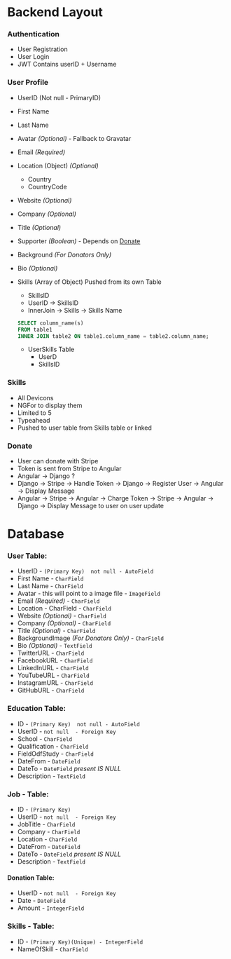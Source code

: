 # Backend Layout

### Authentication
* User Registration
* User Login
* JWT Contains userID + Username

### User Profile
* UserID (Not null - PrimaryID)
* First Name
* Last Name
* Avatar *(Optional)* - Fallback to Gravatar
* Email *(Required)*
* Location (Object) *(Optional)*
	* Country
	* CountryCode
* Website *(Optional)*
* Company  *(Optional)*
* Title *(Optional)*
* Supporter *(Boolean)* - Depends on [Donate](#donate)
* Background *(For Donators Only)* 
* Bio *(Optional)*
* Skills (Array of Object) Pushed from its own Table
  * SkillsID
  * UserID -> SkillsID
  * InnerJoin -> Skills -> Skills Name
  
  ```sql
  SELECT column_name(s)
  FROM table1
  INNER JOIN table2 ON table1.column_name = table2.column_name;
  
  ```
  * UserSkills Table
  	* UserD
	* SkillsID

### Skills
* All Devicons
* NGFor to display them
* Limited to 5
* Typeahead
* Pushed to user table from Skills table or linked

### Donate
* User can donate with Stripe
* Token is sent from Stripe to Angular
* Angular -> Django ?
* Django -> Stripe -> Handle Token -> Django -> Register User -> Angular -> Display Message
* Angular -> Stripe -> Angular -> Charge Token -> Stripe -> Angular -> Django -> Display Message to user on user update

# Database

### User Table:
* UserID - `(Primary Key)  not null - AutoField`
* First Name - `CharField`
* Last Name - `CharField`
* Avatar - this will point to a image file - `ImageField`
* Email *(Required)*  - `CharField`
* Location  - CharField - `CharField`
* Website *(Optional)*    - `CharField`
* Company  *(Optional)*  - `CharField`
* Title *(Optional)*   - `CharField`
* BackgroundImage *(For Donators Only)*    - `CharField`
* Bio *(Optional)* - `TextField`
* TwitterURL - `CharField`
* FacebookURL - `CharField`
* LinkedInURL - `CharField`
* YouTubeURL - `CharField`
* InstagramURL - `CharField`
* GitHubURL - `CharField`

### Education Table:
* ID - `(Primary Key)  not null - AutoField`
* UserID - `not null  - Foreign Key `
* School - `CharField`
* Qualification - `CharField`
* FieldOdfStudy - `CharField`
* DateFrom - `DateField`
* DateTo - `DateField` *present IS NULL*
* Description   - `TextField`

### Job - Table:
* ID - `(Primary Key)`
* UserID - `not null  - Foreign Key`
* JobTitle - `CharField`
* Company - `CharField`
* Location - `CharField`
* DateFrom - `DateField`
* DateTo - `DateField` *present IS NULL*
* Description - `TextField`

#### Donation Table:
* UserID - `not null  - Foreign Key `
* Date - `DateField`
* Amount - `IntegerField`

### Skills - Table:
* ID - `(Primary Key)(Unique) - IntegerField`
* NameOfSkill - `CharField` 
